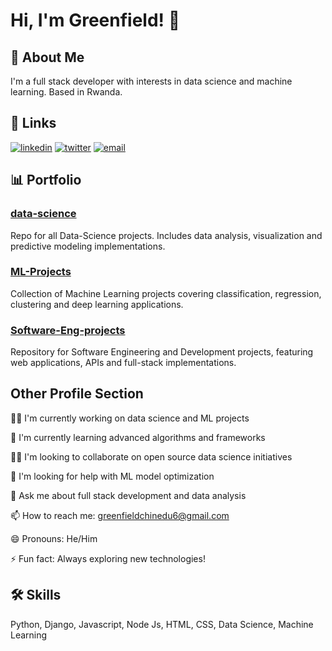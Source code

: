 # Hi, I'm Greenfield! 👋

## 🚀 About Me
I'm a full stack developer with interests in data science and machine learning. Based in Rwanda.

## 🔗 Links
[![linkedin](https://img.shields.io/badge/linkedin-0A66C2?style=for-the-badge&logo=linkedin&logoColor=white)](https://www.linkedin.com/in/greenfield-obasi)
[![twitter](https://img.shields.io/badge/twitter-1DA1F2?style=for-the-badge&logo=twitter&logoColor=white)](https://twitter.com/)
[![email](https://img.shields.io/badge/email-D14836?style=for-the-badge&logo=gmail&logoColor=white)](mailto:greenfieldchinedu6@gmail.com)

## 📊 Portfolio
### [data-science](https://github.com/GreenfieldO/data-science)
Repo for all Data-Science projects. Includes data analysis, visualization and predictive modeling implementations.

### [ML-Projects](https://github.com/GreenfieldO/ML-Projects)
Collection of Machine Learning projects covering classification, regression, clustering and deep learning applications.

### [Software-Eng-projects](https://github.com/GreenfieldO/Software-Eng-projects)
Repository for Software Engineering and Development projects, featuring web applications, APIs and full-stack implementations.

## Other Profile Section
👩‍💻 I'm currently working on data science and ML projects

🧠 I'm currently learning advanced algorithms and frameworks

👯‍♀️ I'm looking to collaborate on open source data science initiatives

🤔 I'm looking for help with ML model optimization

💬 Ask me about full stack development and data analysis

📫 How to reach me: greenfieldchinedu6@gmail.com

😄 Pronouns: He/Him

⚡️ Fun fact: Always exploring new technologies!

## 🛠 Skills
Python, Django, Javascript, Node Js, HTML, CSS, Data Science, Machine Learning

